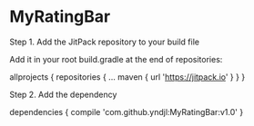 # MyRatingBar
Step 1. Add the JitPack repository to your build file 

Add it in your root build.gradle at the end of repositories:

allprojects {
	repositories {
		...
		maven { url 'https://jitpack.io' }
	}
}

Step 2. Add the dependency

dependencies {
	 compile 'com.github.yndjl:MyRatingBar:v1.0'
}


